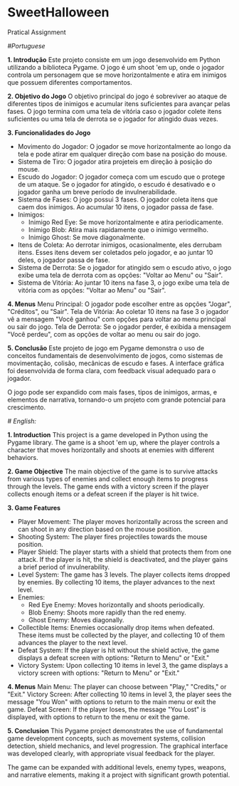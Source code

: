 # SweetHalloween
Pratical Assignment

*#Portuguese*

**1. Introdução**
Este projeto consiste em um jogo desenvolvido em Python utilizando a biblioteca Pygame.
O jogo é um shoot 'em up, onde o jogador controla um personagem que se move horizontalmente e atira em inimigos que possuem diferentes comportamentos.

**2. Objetivo do Jogo**
O objetivo principal do jogo é sobreviver ao ataque de diferentes tipos de inimigos e acumular itens suficientes para avançar pelas fases.
O jogo termina com uma tela de vitória caso o jogador colete itens suficientes ou uma tela de derrota se o jogador for atingido duas vezes.

**3. Funcionalidades do Jogo**
- Movimento do Jogador: O jogador se move horizontalmente ao longo da tela e pode atirar em qualquer direção com base na posição do mouse.
- Sistema de Tiro: O jogador atira projeteis em direção à posição do mouse.
- Escudo do Jogador: O jogador começa com um escudo que o protege de um ataque. Se o jogador for atingido, o escudo é desativado e o jogador ganha um breve período de invulnerabilidade.
- Sistema de Fases: O jogo possui 3 fases. O jogador coleta itens que caem dos inimigos. Ao acumular 10 itens, o jogador passa de fase.
- Inimigos:
  - Inimigo Red Eye: Se move horizontalmente e atira periodicamente.
  - Inimigo Blob: Atira mais rapidamente que o inimigo vermelho.
  - Inimigo Ghost: Se move diagonalmente.
- Itens de Coleta: Ao derrotar inimigos, ocasionalmente, eles derrubam itens. Esses itens devem ser coletados pelo jogador, e ao juntar 10 deles, o jogador passa de fase.
- Sistema de Derrota: Se o jogador for atingido sem o escudo ativo, o jogo exibe uma tela de derrota com as opções: "Voltar ao Menu" ou "Sair".
- Sistema de Vitória: Ao juntar 10 itens na fase 3, o jogo exibe uma tela de vitória com as opções: "Voltar ao Menu" ou "Sair".

**4. Menus**
Menu Principal: O jogador pode escolher entre as opções "Jogar", "Créditos", ou "Sair".
Tela de Vitória: Ao coletar 10 itens na fase 3 o jogador vê a mensagem "Você ganhou" com opções para voltar ao menu principal ou sair do jogo.
Tela de Derrota: Se o jogador perder, é exibida a mensagem "Você perdeu", com as opções de voltar ao menu ou sair do jogo.

**5. Conclusão**
Este projeto de jogo em Pygame demonstra o uso de conceitos fundamentais de desenvolvimento de jogos, como sistemas de movimentação, colisão, mecânicas de escudo e fases. A interface gráfica foi desenvolvida de forma clara, com feedback visual adequado para o jogador.

O jogo pode ser expandido com mais fases, tipos de inimigos, armas, e elementos de narrativa, tornando-o um projeto com grande potencial para crescimento.

*# English:*

**1. Introduction**
This project is a game developed in Python using the Pygame library.
The game is a shoot 'em up, where the player controls a character that moves horizontally and shoots at enemies with different behaviors.

**2. Game Objective**
The main objective of the game is to survive attacks from various types of enemies and collect enough items to progress through the levels.
The game ends with a victory screen if the player collects enough items or a defeat screen if the player is hit twice.

**3. Game Features**
- Player Movement: The player moves horizontally across the screen and can shoot in any direction based on the mouse position.
- Shooting System: The player fires projectiles towards the mouse position.
- Player Shield: The player starts with a shield that protects them from one attack. If the player is hit, the shield is deactivated, and the player gains a brief period of invulnerability.
- Level System: The game has 3 levels. The player collects items dropped by enemies. By collecting 10 items, the player advances to the next level.
- Enemies:
  - Red Eye Enemy: Moves horizontally and shoots periodically.
  - Blob Enemy: Shoots more rapidly than the red enemy.
  - Ghost Enemy: Moves diagonally.
- Collectible Items: Enemies occasionally drop items when defeated. These items must be collected by the player, and collecting 10 of them advances the player to the next level.
- Defeat System: If the player is hit without the shield active, the game displays a defeat screen with options: "Return to Menu" or "Exit."
- Victory System: Upon collecting 10 items in level 3, the game displays a victory screen with options: "Return to Menu" or "Exit."

**4. Menus**
Main Menu: The player can choose between "Play," "Credits," or "Exit."
Victory Screen: After collecting 10 items in level 3, the player sees the message "You Won" with options to return to the main menu or exit the game.
Defeat Screen: If the player loses, the message "You Lost" is displayed, with options to return to the menu or exit the game.

**5. Conclusion**
This Pygame project demonstrates the use of fundamental game development concepts, such as movement systems, collision detection, shield mechanics, and level progression. The graphical interface was developed clearly, with appropriate visual feedback for the player.

The game can be expanded with additional levels, enemy types, weapons, and narrative elements, making it a project with significant growth potential.
